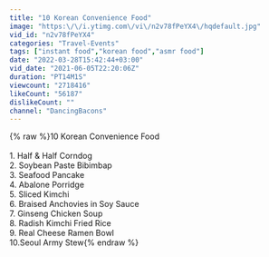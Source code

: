 ```yaml
---
title: "10 Korean Convenience Food"
image: "https:\/\/i.ytimg.com\/vi\/n2v78fPeYX4\/hqdefault.jpg"
vid_id: "n2v78fPeYX4"
categories: "Travel-Events"
tags: ["instant food","korean food","asmr food"]
date: "2022-03-28T15:42:44+03:00"
vid_date: "2021-06-05T22:20:06Z"
duration: "PT14M1S"
viewcount: "2718416"
likeCount: "56187"
dislikeCount: ""
channel: "DancingBacons"
---
```

{% raw %}10 Korean Convenience Food<br /><br />1.  Half &amp; Half Corndog<br />2.  Soybean Paste Bibimbap<br />3.  Seafood Pancake<br />4.  Abalone Porridge<br />5.  Sliced Kimchi<br />6.  Braised Anchovies in Soy Sauce<br />7.  Ginseng Chicken Soup<br />8.  Radish Kimchi Fried Rice<br />9.  Real Cheese Ramen Bowl<br />10.Seoul Army Stew{% endraw %}
